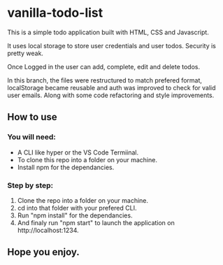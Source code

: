 # vanilla-todo-list

This is a simple todo application built with HTML, CSS and Javascript.

It uses local storage to store user credentials and user todos. Security is pretty weak.

Once Logged in the user can add, complete, edit and delete todos.

In this branch, the files were restructured to match prefered format, localStorage became reusable and auth was improved to check for valid user emails. Along with some code refactoring and style improvements.

## How to use

### You will need:

- A CLI like hyper or the VS Code Termiinal.
- To clone this repo into a folder on your machine.
- Install npm for the dependancies.

### Step by step:

1. Clone the repo into a folder on your machine.
2. cd into that folder with your prefered CLI.
3. Run "npm install" for the dependancies.
4. And finaly run "npm start" to launch the application on http://localhost:1234.

## Hope you enjoy.
